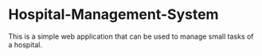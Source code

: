 # Hospital-Management-System
This is a simple web application that can be used to manage small tasks of a hospital.
